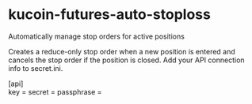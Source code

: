 # kucoin-futures-auto-stoploss
Automatically manage stop orders for active positions

Creates a reduce-only stop order when a new position is entered and cancels the stop order if the position is closed. Add your API connection info to secret.ini.

[api]  
key = 
secret = 
passphrase = 
